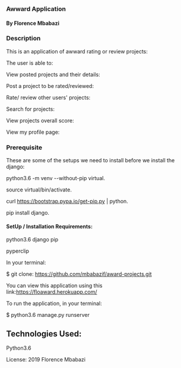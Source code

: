 ### Awward Application
#### By Florence Mbabazi
### Description
This is an application of awward rating or review projects:

The user is able to:

View posted projects and their details:

Post a project to be rated/reviewed:

Rate/ review other users' projects:

Search for projects: 

View projects overall score:

View my profile page:

### Prerequisite
These are some of the setups we need to install before we install the django:

python3.6 -m venv --without-pip virtual.

source virtual/bin/activate.

curl https://bootstrap.pypa.io/get-pip.py | python.

pip install django.

#### SetUp / Installation Requirements:
python3.6 django pip

pyperclip

In your terminal:

$ git clone: https://github.com/mbabazif/award-projects.git

You can view this application using this link:https://floaward.herokuapp.com/

To run the application, in your terminal:

$ python3.6 manage.py runserver


## Technologies Used:

Python3.6

License: 2019 Florence Mbabazi



